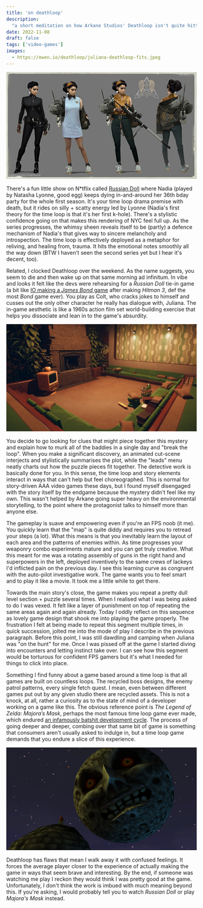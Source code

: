 ```yaml
---
title: 'on deathloop'
description:
  "a short meditation on how Arkane Studios' Deathloop isn't quite hitting."
date: 2022-11-08
draft: false
tags: ['video-games']
images:
  - https://ewen.io/deathloop/juliana-deathloop-fits.jpeg
---
```


![Concept art of Juliana's Deathloop fits](juliana-deathloop-fits.jpeg)

There's a fun little show on N\*tflix called
[Russian Doll](https://www.imdb.com/title/tt7520794/) where Nadia (played by
Natasha Lyonne, good egg) keeps dying in-and-around her 36th bday party for the
whole first season. It's your time loop drama premise with death, but it rides
on silly + scatty energy led by Lyonne (Nadia's first theory for the time loop
is that it's her first k-hole). There's a stylistic confidence going on that
makes this rendering of NYC feel full up. As the series progresses, the whimsy
sheen reveals itself to be (partly) a defence mechanism of Nadia's that gives
way to sincere melancholy and introspection. The time loop is effectively
deployed as a metaphor for reliving, and healing from, trauma. It hits the
emotional notes smoothly all the way down (BTW I haven't seen the second series
yet but I hear it's decent, too).

Related, I clocked Deathloop over the weekend. As the name suggests, you seem to
die and then wake up on that same morning ad infinitum. In vibe and looks it
felt like the devs were rehearsing for a _Russian Doll_ tie-in game (a bit like
[IO making a _James Bond_ game](https://www.gamesradar.com/project-007-james-bond-game-io-interactive-guide/)
after making _Hitman 3_, def the most _Bond_ game ever). You play as Colt, who
cracks jokes to himself and cusses out the only other character he really has
dialogue with, Juliana. The in-game aesthetic is like a 1960s action film set
world-building exercise that helps you dissociate and lean in to the game's
absurdity.

![Example of a Deathloop room interior](deathloop-interior.jpeg)

You decide to go looking for clues that might piece together this mystery and
explain how to murk all of the baddies in a single day and "break the loop".
When you make a significant discovery, an animated cut-scene interjects and
stylistically summarises the plot, while the "leads" menu neatly charts out how
the puzzle pieces fit together. The detective work is basically done for you. In
this sense, the time loop and story elements interact in ways that can't help
but feel choreographed. This is normal for story-driven AAA video games these
days, but I found myself disengaged with the story itself by the endgame because
the mystery didn't feel like my own. This wasn't helped by Arkane going super
heavy on the environmental storytelling, to the point where the protagonist
talks to himself more than anyone else.

The gameplay is suave and empowering even if you're an FPS noob (it me). You
quickly learn that the "map" is quite diddy and requires you to retread your
steps (a lot). What this means is that you inevitably learn the layout of each
area and the patterns of enemies within. As time progresses your weaponry combo
experiments mature and you can get truly creative. What this meant for me was a
rotating assembly of guns in the right hand and superpowers in the left,
deployed inventively to the same crews of lackeys I'd inflicted pain on the
previous day. I see this learning curve as congruent with the auto-pilot
investigative work. The game wants you to feel smart and to play it like a
movie. It took me a little while to get there.

Towards the main story's close, the game makes you repeat a pretty dull level
section + puzzle several times. When I realised what I was being asked to do I
was vexed. It felt like a layer of punishment on top of repeating the same areas
again and again already. Today I oddly reflect on this sequence as lovely game
design that shook me into playing the game properly. The frustration I felt at
being made to repeat this segment multiple times, in quick succession, jolted me
into the mode of play I describe in the previous paragraph. Before this point, I
was still dawdling and camping when Juliana was "on the hunt" for me. Once I was
pissed off at the game I started diving into encounters and letting instinct
take over. I can see how this segment would be torturous for confident FPS
gamers but it's what I needed for things to click into place.

Something I find funny about a game based around a time loop is that all games
are built on countless loops. The recycled boss designs, the enemy patrol
patterns, every single fetch quest. I mean, even between different games put out
by any given studio there are recycled assets. This is not a knock, at all,
rather a curiosity as to the state of mind of a developer working on a game like
this. The obvious reference point is _The Legend of Zelda: Majora’s Mask_,
perhaps the most famous time loop game ever made, which endured
[an infamously batshit development cycle](https://www.polygon.com/2020/4/30/21241902/the-legend-of-zelda-majoras-mask-was-never-supposed-to-exist).
The process of going deeper and deeper, combing over that same bit of game is
something that consumers aren't usually asked to indulge in, but a time loop
game demands that you endure a slice of this experience.

![The moon in Majora's Mask](majora-moon.png)

Deathloop has flaws that mean I walk away it with confused feelings. It forces
the average player closer to the experience of actually making the game in ways
that seem brave and interesting. By the end, if someone was watching me play I
reckon they would think I was pretty good at the game. Unfortunately, I don't
think the work is imbued with much meaning beyond this. If you're asking, I
would probably tell you to watch _Russian Doll_ or play _Majora's Mask_ instead.
